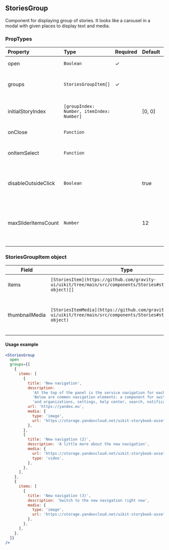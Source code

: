 ## StoriesGroup

Component for displaying group of stories. It looks like a carousel in a modal with given places to display text and media.

### PropTypes

| Property            | Type                                      | Required | Default | Description                                                |
| :------------------ | :---------------------------------------- | :------- | :------ | :--------------------------------------------------------- |
| open                | `Boolean`                                 | ✓        |         | Visibility flag                                            |
| groups              | `StoriesGroupItem[]`                      | ✓        |         | List of groups of stories to display                       |
| initialStoryIndex   | `[groupIndex: Number, itemIndex: Number]` |          | [0, 0]  | Index of the first story to be displayed                   |
| onClose             | `Function`                                |          |         | Action on close                                            |
| onItemSelect        | `Function`                                |          |         | Action when switching to story                             |
| disableOutsideClick | `Boolean`                                 |          | true    | If `true`, do not close stories on click outside           |
| maxSliderItemsCount | `Number`                                  |          | 12      | Positive maximum number of slider thumbnails on the screen |

### StoriesGroupItem object

| Field          | Type                                                                                                               | Required | Default | Description                                                                                |
| -------------- | ------------------------------------------------------------------------------------------------------------------ | -------- | ------- | ------------------------------------------------------------------------------------------ |
| items          | `[StoriesItem](https://github.com/gravity-ui/uikit/tree/main/src/components/Stories#storiesitem-object)[]`         |          |         | Array of items as in `Stories` component                                                   |
| thumbnailMedia | `[StoriesItemMedia](https://github.com/gravity-ui/uikit/tree/main/src/components/Stories#storiesitemmedia-object)` |          |         | Media content for preview, otherwise first StoriesItem.media from StoriesItem will be used |

#### Usage example

```jsx harmony
<StoriesGroup
  open
  groups={[
    {
      items: [
        {
          title: 'New navigation',
          description:
            'At the top of the panel is the service navigation for each service. ' +
            'Below are common navigation elements: a component for switching between accounts ' +
            'and organizations, settings, help center, search, notifications, favorites.',
          url: 'https://yandex.eu',
          media: {
            type: 'image',
            url: 'https://storage.yandexcloud.net/uikit-storybook-assets/story-picture-2.png',
          },
        },
        {
          title: 'New navigation (2)',
          description: 'A little more about the new navigation',
          media: {
            url: 'https://storage.yandexcloud.net/uikit-storybook-assets/sample_960x400_ocean_with_audio.mp4',
            type: 'video',
          },
        },
      ],
    },
    {
      items: [
        {
          title: 'New navigation (3)',
          description: 'Switch to the new navigation right now',
          media: {
            type: 'image',
            url: 'https://storage.yandexcloud.net/uikit-storybook-assets/story-picture-4.png',
          },
        },
      ],
    },
  ]}
/>
```
